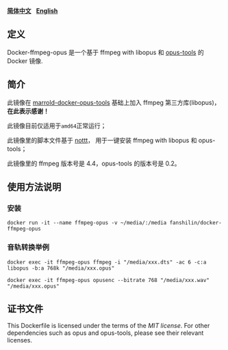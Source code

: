 [**简体中文**](https://github.com/fanshi1in/docker-ffmpeg-opus/blob/main/README_zh.md)&nbsp;&nbsp;&nbsp;[**English**](https://github.com/fanshi1in/docker-ffmpeg-opus/blob/main/README.md)

## 定义

Docker-ffmpeg-opus 是一个基于 ffmpeg with libopus 和 [opus-tools](https://opus-codec.org/release/dev/2018/09/18/opus-tools-0_2.html) 的 Docker 镜像.

## 简介

此镜像在 [marrold-docker-opus-tools](https://github.com/marrold/marrold-docker-opus-tools) 基础上加入 ffmpeg 第三方库(libopus)，<b>在此表示感谢！</b>

此镜像目前仅适用于`amd64`正常运行；

此镜像里的脚本文件基于 [nottt](https://gist.github.com/Nottt/f55dd79ca235d8add67423a76b304961)， 用于一键安装 ffmpeg with libopus 和 opus-tools；

此镜像里的 ffmpeg 版本号是 4.4，opus-tools 的版本号是 0.2。

## 使用方法说明

### 安装

`docker run -it --name ffmpeg-opus -v ~/media/:/media fanshilin/docker-ffmpeg-opus`

### 音轨转换举例

`docker exec -it ffmpeg-opus ffmpeg -i "/media/xxx.dts" -ac 6 -c:a libopus -b:a 768k "/media/xxx.opus"`

`docker exec -it ffmpeg-opus opusenc --bitrate 768 "/media/xxx.wav" "/media/xxx.opus"`

## 证书文件

This Dockerfile is licensed under the terms of the _MIT license_. For other dependencies such as opus and opus-tools, please see their relevant licenses.

